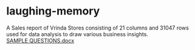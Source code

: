 # laughing-memory
A Sales report of Vrinda Stores consisting of 21 columns and 31047 rows used for data analysis to draw various business insights.  
[SAMPLE QUESTIONS.docx](https://github.com/analyst-pratosh/laughing-memory/files/11373610/SAMPLE.QUESTIONS.docx)

